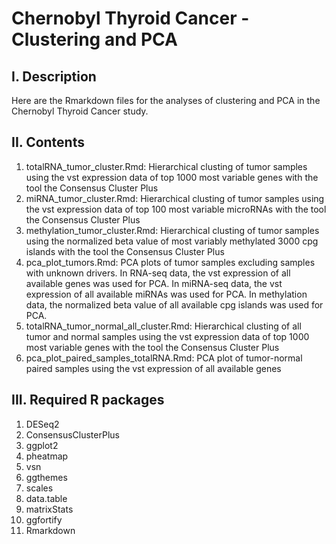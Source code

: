 # Chernobyl Thyroid Cancer - Clustering and PCA
## I. Description
Here are the Rmarkdown files for the analyses of clustering and PCA in the Chernobyl Thyroid Cancer study.
## II. Contents
1) totalRNA_tumor_cluster.Rmd: Hierarchical clusting of tumor samples using the vst expression data of top 1000 most variable genes with the tool the Consensus Cluster Plus
2) miRNA_tumor_cluster.Rmd: Hierarchical clusting of tumor samples using the vst expression data of top 100 most variable microRNAs with the tool the Consensus Cluster Plus
3) methylation_tumor_cluster.Rmd: Hierarchical clusting of tumor samples using the normalized beta value of most variably methylated 3000 cpg islands with the tool the Consensus Cluster Plus
4) pca_plot_tumors.Rmd: PCA plots of tumor samples excluding samples with unknown drivers. In RNA-seq data, the vst expression of all available genes was used for PCA. In miRNA-seq data, the vst expression of all available miRNAs was used for PCA. In methylation data, the normalized beta value of all available cpg islands was used for PCA. 
5) totalRNA_tumor_normal_all_cluster.Rmd: Hierarchical clusting of all tumor and normal samples using the vst expression data of top 1000 most variable genes with the tool the Consensus Cluster Plus
6) pca_plot_paired_samples_totalRNA.Rmd: PCA plot of tumor-normal paired samples using the vst expression of all available genes
## III. Required R packages
1) DESeq2
2) ConsensusClusterPlus
3) ggplot2
4) pheatmap
5) vsn
6) ggthemes
7) scales
8) data.table
9) matrixStats
10) ggfortify
11) Rmarkdown
